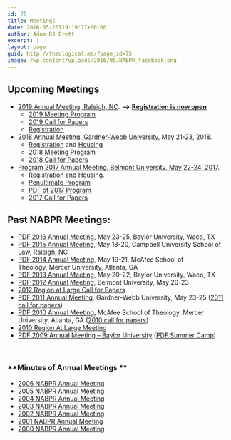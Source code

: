 ```yaml
---
id: 75
title: Meetings
date: 2016-05-20T19:19:17+00:00
author: Adam DJ Brett
excerpt: |
layout: page
guid: http://theological.me/?page_id=75
image: /wp-content/uploads/2016/05/NABPR_facebook.png
---
```

## Upcoming Meetings

  * [2019 Annual Meeting, Raleigh, NC](https://nabpr.org/2019-nabpr-meeting-program/). **⟶** <strong style="color: #66000b;"><a href="https://nabpr.org/meetings/registration/">Registration is now open</a></strong> 
      * [2019 Meeting Program](https://nabpr.org/2019-nabpr-meeting-program/)
      * [2019 Call for Papers](https://nabpr.org/2019-nabpr-call-for-papers/)
      * [Registration](https://nabpr.org/meetings/registration/)
  * [2018 Annual Meeting, Gardner-Webb University](https://nabpr.org/meeting-at-gardner-webb-program/), May 21-23, 2018. 
      * [Registration](https://nabpr.org/meetings/registration/) and [Housing](https://nabpr.org/meetings/housing/)
      * [2018 Meeting Program](https://nabpr.org/meeting-at-gardner-webb-program/)
      * [2018 Call for Papers](https://nabpr.org/2018-nabpr-call-for-papers/)
  * [Program 2017 Annual Meeting, Belmont University, May 22-24, 2017](https://nabpr.org/meetings/2017-annual-meeting-nabpr-program/). 
      * [Registration](https://nabpr.org/meetings/registration/) and [Housing](https://nabpr.org/meetings/housing/).
      * [Penultimate Program](https://nabpr.org/penultimate-nabpr-2017-program-draft/)
      * [PDF of 2017 Program](http://3.83.244.150/wp-content/uploads/2017/05/PENULTIMATE-NABPR-Program-May2017-Belmont.pdf)
      * <a href="https://nabpr.org/cfp-2017-nabpr-annual-meeting/" hreflang="en-us">2017 Call for Papers</a>

## **Past NABPR Meetings:**

  * <a href="http://3.83.244.150/wp-content/uploads/2016/05/5.0_NABPR_Program_May2016_Baylor-1.pdf" hreflang="en-us">PDF 2016 Annual Meeting</a>, May 23-25, Baylor University, Waco, TX
  * <a href="http://3.83.244.150/wp-content/uploads/2016/05/NABPRProgram2015RaleighDraft-1.pdf" hreflang="en-us">PDF 2015 Annual Meeting</a>, May 18-20, Campbell University School of Law, Raleigh, NC
  * <a href="http://3.83.244.150/wp-content/uploads/2016/05/NABPRProgram2014AtlantaDraft-1.pdf" target="_blank" rel="noopener noreferrer" hreflang="en-us">PDF 2014 Annual Meeting</a>, May 19-21, McAfee School of Theology, Mercer University, Atlanta, GA
  * <a href="http://3.83.244.150/wp-content/uploads/2016/08/NABPRProgram2013Baylor.pdf" hreflang="en-us">PDF 2013 Annual Meeting</a>, May 20-22, Baylor University, Waco, TX
  * <a href="http://3.83.244.150/wp-content/uploads/2016/08/NABPRProgram-2012-Belmont-for-final-publication.pdf" hreflang="en-us">PDF 2012 Annual Meeting</a>, Belmont University, May 20-23
  * <a href="https://nabpr.org/meetings/2012-nabpr-region-at-large/" hreflang="en-us">2012 Region at Large Call for Papers</a>
  * <a href="http://3.83.244.150/wp-content/uploads/2016/08/NABPRProgram2011Boiling-Springs-final.pdf" hreflang="en-us">PDF 2011 Annual Meeting</a>, Gardner-Webb University, May 23-25 (<a href="https://nabpr.org/meetings/nabpr-2011-call-for-papers/" hreflang="en-us">2011 call for papers</a>)
  * <a href="http://3.83.244.150/wp-content/uploads/2016/05/NABPRProgram2010Atlanta.pdf" hreflang="en-us">PDF 2010 Annual Meeting</a>, McAfee School of Theology, Mercer University, Atlanta, GA (<a href="https://nabpr.org/meetings/call-for-papers-nabpr-annual-meeting-2010/" hreflang="en-us">2010 call for papers</a>)
  * <a href="https://nabpr.org/meetings/2010-nabpr-region-at-large/" target="_blank" rel="noopener noreferrer" hreflang="en-us">2010 Region At Large Meeting</a>
  * <a href="http://3.83.244.150/wp-content/uploads/2016/08/NABPR-Program-2009-rev-1.pdf" target="_blank" rel="noopener noreferrer" hreflang="en-us">PDF 2009 Annual Meeting &#8211; Baylor University</a> (<a href="http://3.83.244.150/wp-content/uploads/2016/08/SUMMER-CAMP-2009-FORM-E-00015623.pdf" hreflang="en-us">PDF Summer Camp</a>)

&nbsp;

### **Minutes of Annual Meetings **

  * <a href="https://nabpr.org/meetings/nabpr-annual-meeting-2006/" hreflang="en-us">2006 NABPR Annual Meeting</a>
  * <a href="https://nabpr.org/meetings/nabpr-annual-meeting-2005/" hreflang="en-us">2005 NABPR Annual Meeting</a>
  * <a href="https://nabpr.org/meetings/nabpr-annual-meeting-2004/" hreflang="en-us">2004 NABPR Annual Meeting</a>
  * <a href="https://nabpr.org/meetings/nabpr-annual-meeting-2003/" hreflang="en-us">2003 NABPR Annual Meeting</a>
  * <a href="https://nabpr.org/meetings/nabpr-annual-meeting-2002/" hreflang="en-us">2002 NABPR Annual Meeting</a>
  * <a href="https://nabpr.org/meetings/nabpr-annual-meeting-2001/" hreflang="en-us">2001 NABPR Annual Meeting</a>
  * <a href="https://nabpr.org/meetings/nabpr-annual-meeting-2000/" hreflang="en-us">2000 NABPR Annual Meeting</a>

&nbsp;